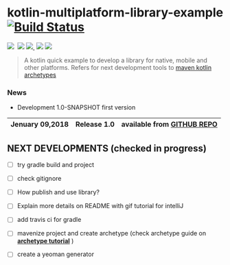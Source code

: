 # kotlin-multiplatform-library-example [![Build Status](https://travis-ci.org/amanganiello90/kotlin-multiplatform-library-example.svg)](https://travis-ci.org/amanganiello90/kotlin-multiplatform-library-example)

<img src="https://img.shields.io/github/forks/amanganiello90/kotlin-multiplatform-library-example.svg">&nbsp;
<img src="https://img.shields.io/github/stars/amanganiello90/kotlin-multiplatform-library-example.svg">&nbsp;<a href="https://github.com/amanganiello90/kotlin-multiplatform-library-example/issues"><img src="https://img.shields.io/github/issues/amanganiello90/kotlin-multiplatform-library-example.svg">
</a>&nbsp;<img src="https://img.shields.io/github/license/amanganiello90/kotlin-multiplatform-library-example.svg">&nbsp;<img src="https://img.shields.io/github/downloads/amanganiello90/kotlin-multiplatform-library-example/total.svg">&nbsp;

> A kotlin quick example to develop a library for native, mobile and other platforms. Refers for next development tools to [maven kotlin archetypes](https://github.com/JetBrains/kotlin/tree/master/libraries/tools/maven-archetypes) 


### News ###

* Development 1.0-SNAPSHOT first version

Jenuary 09,2018  | **Release 1.0** | available from  **[GITHUB REPO](https://github.com/amanganiello90/kotlin-multiplatform-library-example/archive/develop.zip)**  |
---- | ---- | ---- |


## NEXT DEVELOPMENTS (checked in progress)

- [ ] try gradle build and project 
- [ ] check gitignore
- [ ] How publish and use library?
- [ ] Explain more details on README with gif tutorial for intelliJ
- [ ] add travis ci for gradle
- [ ] mavenize project and create archetype (check archetype guide on **[archetype tutorial](https://turreta.com/2017/05/24/kotlin-how-to-create-maven-project-for-kotlin/)** )
- [ ] create a yeoman generator



